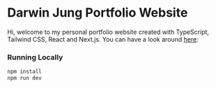 # Darwin Jung Portfolio Website

Hi, welcome to my personal portfolio website created with TypeScript, Tailwind CSS, React and Next.js. You can have a look around [here](https://darwin-jung-portfolio.vercel.app/): 

### Running Locally
```bash
npm install
npm run dev
```

